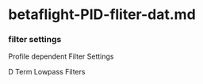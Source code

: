 
# betaflight-PID-fliter-dat.md


### filter settings 

Profile dependent Filter Settings

D Term Lowpass Filters


